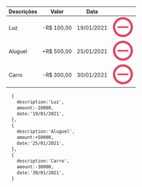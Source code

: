 <!-- meus font's awesome -->

<i class="far fa-arrow-alt-circle-up" id="entradas"></i>

<i class="far fa-arrow-alt-circle-down" id="saidas"></i>

<i class="fas fa-dollar-sign" id="total"></i>

<!-- minha tabela explicativa -->

<table id="data-table">
                    <thead>        <!--table-head //  cabeçalho da tabela-->
                        <tr>          <!--table-row // linha do cabeçalho-->
                            <th>Descrições</th>   <!--Coluna do cabeçalho-->
                            <th>Valor</th>        <!--Coluna do cabeçalho-->
                            <th>Data</th>         <!--Coluna do cabeçalho-->
                            <th></th>             <!--Coluna do cabeçalho-->
                        </tr>
                    </thead>
                    <tbody>                                         <!--table-body //  conteúdo da tabela-->
                        <tr>                                  <!--table-row // linha do corpo do conteúdo-->
                            <td class="description">Luz</td>             <!--valores do corpo do conteúdo-->  
                            <td class="expense">-R$ 100,00</td>          <!--valores do corpo do conteúdo-->
                            <td class="date">19/01/2021</td>             <!--valores do corpo do conteúdo-->
                            <td>  <img src="./assets/minus.svg" alt="Remover transação"> </td>
                        </tr>
                        <tr>
                            <td class="description">Aluguel</td>          <!--description = descrição-->
                            <td class="income">+R$ 500,00</td>                     <!--income = renda-->
                            <td class="date">25/01/2021</td>                          <!--date = data-->
                            <td>  <img src="./assets/minus.svg" alt="Remover transação"> </td>
                        </tr>
                         <tr>
                            <td class="description">Carro</td>
                            <td class="expense">-R$ 300,00</td>                <!--expense = despesas-->
                            <td class="date">30/01/2021</td>
                            <td>  <img src="./assets/minus.svg" alt="Remover transação"> </td>
                        </tr>
                    </tbody>
                </table>

<!-- minhas transações -->

      {
        description:'Luz',
        amount:-10000,
        date:'19/01/2021',
      },
      {
        description:'Aluguel',
        amount:+50000,
        date:'25/01/2021',
      },
      {    
        description:'Carro',
        amount:-30000,
        date:'30/01/2021',
      }
    